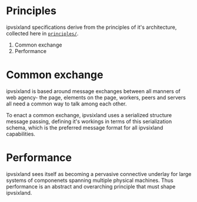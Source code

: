 # Principles

ipvsixland specifications derive from the principles of it's architecture, collected here in [`principles/`](/principles).

1. Common exchange
1. Performance

# Common exchange

ipvsixland is based around message exchanges between all manners of web agency- the page, elements on the page, workers, peers and servers all need a common way to talk among each other.

To enact a common exchange, ipvsixland uses a serialized structure message passing, defining it's workings in terms of this serialization schema, which is the preferred message format for all ipvsixland capabilities.

# Performance

ipvsixland sees itself as becoming a pervasive connective underlay for large systems of componenets spanning multiple physical machines. Thus performance is an abstract and overarching principle that must shape ipvsixland.
